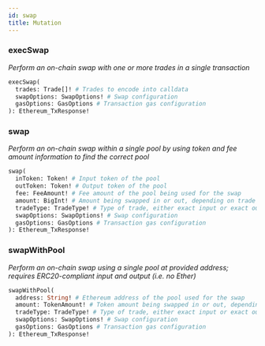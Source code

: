 ```yaml
---
id: swap
title: Mutation
---
```


### execSwap

_Perform an on-chain swap with one or more trades in a single transaction_

```graphql
execSwap(
  trades: Trade[]! # Trades to encode into calldata
  swapOptions: SwapOptions! # Swap configuration
  gasOptions: GasOptions # Transaction gas configuration
): Ethereum_TxResponse!
```

### swap

_Perform an on-chain swap within a single pool by using token and fee amount information to find the correct pool_

```graphql
swap(
  inToken: Token! # Input token of the pool
  outToken: Token! # Output token of the pool
  fee: FeeAmount! # Fee amount of the pool being used for the swap
  amount: BigInt! # Amount being swapped in or out, depending on trade type
  tradeType: TradeType! # Type of trade, either exact input or exact output
  swapOptions: SwapOptions! # Swap configuration
  gasOptions: GasOptions # Transaction gas configuration
): Ethereum_TxResponse!
```

### swapWithPool

_Perform an on-chain swap using a single pool at provided address; requires ERC20-compliant input and output (i.e. no Ether)_

```graphql
swapWithPool(
  address: String! # Ethereum address of the pool used for the swap
  amount: TokenAmount! # Token amount being swapped in or out, depending on trade type
  tradeType: TradeType! # Type of trade, either exact input or exact output
  swapOptions: SwapOptions! # Swap configuration
  gasOptions: GasOptions # Transaction gas configuration
): Ethereum_TxResponse!
```